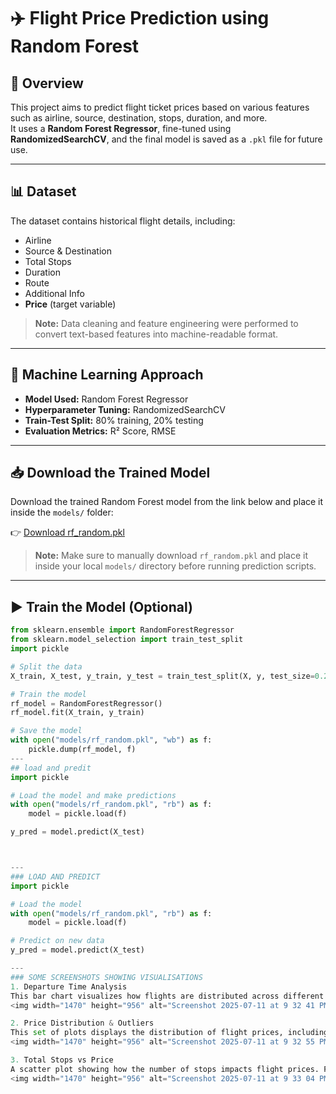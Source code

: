 # ✈️ Flight Price Prediction using Random Forest

## 📌 Overview

This project aims to predict flight ticket prices based on various features such as airline, source, destination, stops, duration, and more.  
It uses a **Random Forest Regressor**, fine-tuned using **RandomizedSearchCV**, and the final model is saved as a `.pkl` file for future use.

---

## 📊 Dataset

The dataset contains historical flight details, including:
- Airline  
- Source & Destination  
- Total Stops  
- Duration  
- Route  
- Additional Info  
- **Price** (target variable)

> **Note:** Data cleaning and feature engineering were performed to convert text-based features into machine-readable format.

---

## 🧠 Machine Learning Approach

- **Model Used:** Random Forest Regressor  
- **Hyperparameter Tuning:** RandomizedSearchCV  
- **Train-Test Split:** 80% training, 20% testing  
- **Evaluation Metrics:** R² Score, RMSE

---

## 📥 Download the Trained Model

Download the trained Random Forest model from the link below and place it inside the `models/` folder:

👉 [Download rf_random.pkl](https://drive.google.com/file/d/1O7Xz5N0IKYTEWdzc9aS6-IlHq-GpZ1ei/view?usp=share_link)

> **Note:** Make sure to manually download `rf_random.pkl` and place it inside your local `models/` directory before running prediction scripts.

---

## ▶️ Train the Model (Optional)
```python
from sklearn.ensemble import RandomForestRegressor
from sklearn.model_selection import train_test_split
import pickle

# Split the data
X_train, X_test, y_train, y_test = train_test_split(X, y, test_size=0.2)

# Train the model
rf_model = RandomForestRegressor()
rf_model.fit(X_train, y_train)

# Save the model
with open("models/rf_random.pkl", "wb") as f:
    pickle.dump(rf_model, f)
---
## load and predit
import pickle

# Load the model and make predictions
with open("models/rf_random.pkl", "rb") as f:
    model = pickle.load(f)

y_pred = model.predict(X_test)



---
### LOAD AND PREDICT
import pickle

# Load the model
with open("models/rf_random.pkl", "rb") as f:
    model = pickle.load(f)

# Predict on new data
y_pred = model.predict(X_test)

---
### SOME SCREENSHOTS SHOWING VISUALISATIONS
1. Departure Time Analysis
This bar chart visualizes how flights are distributed across different times of the day. Most flights are scheduled for early morning, followed by evening and morning slots.
<img width="1470" height="956" alt="Screenshot 2025-07-11 at 9 32 41 PM" src="https://github.com/user-attachments/assets/5c3a668b-35af-4e25-afd1-cf086f4f7deb" />

2. Price Distribution & Outliers
This set of plots displays the distribution of flight prices, including outliers. The boxplot and density plot help identify price range trends and anomalies.
<img width="1470" height="956" alt="Screenshot 2025-07-11 at 9 32 55 PM" src="https://github.com/user-attachments/assets/f647894e-c75f-4a62-af8f-8b124703f29d" />

3. Total Stops vs Price
A scatter plot showing how the number of stops impacts flight prices. Flights with fewer stops (non-stop, 1-stop) generally tend to be more affordable.
<img width="1470" height="956" alt="Screenshot 2025-07-11 at 9 33 04 PM" src="https://github.com/user-attachments/assets/bc3fe5ad-5558-458a-a805-0e0df7fa73d9" />
